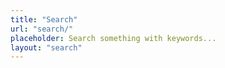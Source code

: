 ```yaml
---
title: "Search"
url: "search/"
placeholder: Search something with keywords...
layout: "search"
---
```


